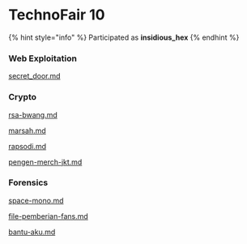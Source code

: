# TechnoFair 10

{% hint style="info" %}
Participated as **insidious\_hex**
{% endhint %}

### Web Exploitation

[secret\_door.md](secret\_door.md "mention")

### Crypto

[rsa-bwang.md](rsa-bwang.md "mention")

[marsah.md](marsah.md "mention")

[rapsodi.md](rapsodi.md "mention")

[pengen-merch-jkt.md](pengen-merch-jkt.md "mention")

### Forensics

[space-mono.md](space-mono.md "mention")

[file-pemberian-fans.md](file-pemberian-fans.md "mention")

[bantu-aku.md](bantu-aku.md "mention")
